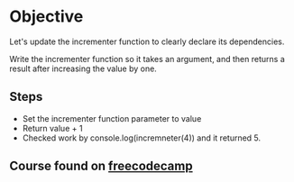 # Objective
Let's update the incrementer function to clearly declare its dependencies.

Write the incrementer function so it takes an argument, and then returns a result after increasing the value by one.

## Steps
- Set the incrementer function parameter to value
- Return value + 1
- Checked work by console.log(incremneter(4)) and it returned 5.

## Course found on [freecodecamp](https://www.freecodecamp.org/learn/javascript-algorithms-and-data-structures/functional-programming/pass-arguments-to-avoid-external-dependence-in-a-function)
